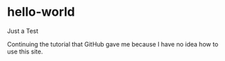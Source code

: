# hello-world
Just a Test

Continuing the tutorial that GitHub gave me because I have no idea how to use this site.

